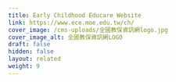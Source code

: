 ```yaml
---
title: Early Childhood Educare Website
link: https://www.ece.moe.edu.tw/ch/
cover_image: /cms-uploads/全國教保資訊網logo.jpg
cover_image_alt: 全國教保資訊網LOGO
draft: false
hidden: false
layout: related
weight: 9
---
```

